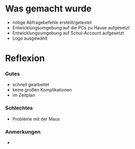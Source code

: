 # Was gemacht wurde

- nötige Abfragebefehle erstellt/getestet
- Entwicklungsumgebung auf die PCs zu Hause aufgesetzt
- Entwicklungsumgebung auf Schul-Account aufgesetzt
- Logo ausgewählt

# Reflexion

### Gutes
- schnell gearbeitet
- keine großen Komplikationen
- im Zeitplan

### Schlechtes
- Probleme mit der Maus

### Anmerkungen
-



